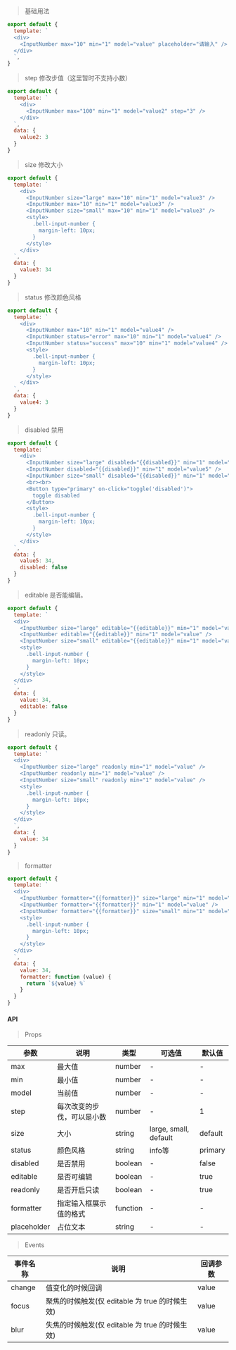 > 基础用法

```js
export default {
  template: `
  <div>
    <InputNumber max="10" min="1" model="value" placeholder="请输入" />
  </div>
  `,
}
```

> step 修改步值（这里暂时不支持小数）

```js
export default {
  template: `
    <div>
      <InputNumber max="100" min="1" model="value2" step="3" />
    </div>
  `,
  data: {
    value2: 3
  }
}
```

> size 修改大小

```js
export default {
  template: `
    <div>
      <InputNumber size="large" max="10" min="1" model="value3" />
      <InputNumber max="10" min="1" model="value3" />
      <InputNumber size="small" max="10" min="1" model="value3" />
      <style>
        .bell-input-number {
          margin-left: 10px;
        }
      </style>
    </div>
  `,
  data: {
    value3: 34
  }
}
```

> status 修改颜色风格

```js
export default {
  template: `
    <div>
      <InputNumber max="10" min="1" model="value4" />
      <InputNumber status="error" max="10" min="1" model="value4" />
      <InputNumber status="success" max="10" min="1" model="value4" />
      <style>
        .bell-input-number {
          margin-left: 10px;
        }
      </style>
    </div>
  `,
  data: {
    value4: 3
  }
}
```

> disabled 禁用

```js
export default {
  template: `
    <div>
      <InputNumber size="large" disabled="{{disabled}}" min="1" model="value5" />
      <InputNumber disabled="{{disabled}}" min="1" model="value5" />
      <InputNumber size="small" disabled="{{disabled}}" min="1" model="value5" />
      <br><br>
      <Button type="primary" on-click="toggle('disabled')">
        toggle disabled
      </Button>
      <style>
        .bell-input-number {
          margin-left: 10px;
        }
      </style>
    </div>
  `,
  data: {
    value5: 34,
    disabled: false
  }
}
```

> editable 是否能编辑。

```js
export default {
  template: `
  <div>
    <InputNumber size="large" editable="{{editable}}" min="1" model="value" />
    <InputNumber editable="{{editable}}" min="1" model="value" />
    <InputNumber size="small" editable="{{editable}}" min="1" model="value" />
    <style>
      .bell-input-number {
        margin-left: 10px;
      }
    </style>
  </div>
  `,
  data: {
    value: 34,
    editable: false
  }
}
```

> readonly 只读。

```js
export default {
  template: `
  <div>
    <InputNumber size="large" readonly min="1" model="value" />
    <InputNumber readonly min="1" model="value" />
    <InputNumber size="small" readonly min="1" model="value" />
    <style>
      .bell-input-number {
        margin-left: 10px;
      }
    </style>
  </div>
  `,
  data: {
    value: 34
  }
}
```

> formatter

```js
export default {
  template: `
  <div>
    <InputNumber formatter="{{formatter}}" size="large" min="1" model="value" />
    <InputNumber formatter="{{formatter}}" min="1" model="value" />
    <InputNumber formatter="{{formatter}}" size="small" min="1" model="value" />
    <style>
      .bell-input-number {
        margin-left: 10px;
      }
    </style>
  </div>
  `,
  data: {
    value: 34,
    formatter: function (value) {
      return `${value} %`
    }
  }
}
```

#### API

> Props

参数 | 说明 | 类型 | 可选值 | 默认值
---|---|---|---|---
max | 最大值 | number | - | -
min | 最小值 | number | - | -
model | 当前值 | number | - | -
step | 每次改变的步伐，可以是小数 | number | - | 1
size | 大小 | string | large, small, default | default
status | 颜色风格 | string | info等 | primary
disabled | 是否禁用 | boolean | - | false
editable | 是否可编辑 | boolean | - | true
readonly | 是否开启只读 | boolean | - | true
formatter | 指定输入框展示值的格式 | function | - | -
placeholder | 占位文本 | string | - | -

> Events

事件名称 | 说明 | 回调参数
---|---|---
change | 值变化的时候回调 | value
focus | 聚焦的时候触发(仅 editable 为 true 的时候生效) | value
blur | 失焦的时候触发(仅 editable 为 true 的时候生效) | value